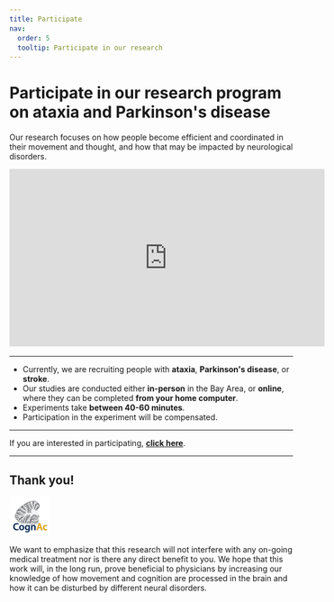 ```yaml
---
title: Participate
nav:
  order: 5
  tooltip: Participate in our research
---
```


# Participate in our research program on ataxia and Parkinson's disease

Our research focuses on how people become efficient and coordinated in their movement and thought, and how that may be impacted by neurological disorders.

<iframe width="560" height="315" src="https://www.youtube.com/embed/6jRXx9GArkM?start=7" frameborder="0" allowfullscreen></iframe>

---

- Currently, we are recruiting people with **ataxia**, **Parkinson's disease**, or **stroke**.
- Our studies are conducted either **in-person** in the Bay Area, or **online**, where they can be completed **from your home computer**.
- Experiments take **between 40-60 minutes**.
- Participation in the experiment will be compensated.

---

If you are interested in participating, [**click here**](https://docs.google.com/forms/d/e/1FAIpQLSeqczTWpAuCJiM4m00mB69djfiEqjthzJpqFbo3NYYuS5Gayg/viewform).

---

## Thank you!
![CognAc Logo](../images/cognac_logo.png)

​We want to emphasize that this research will not interfere with any on-going medical treatment nor is there any direct benefit to you. We hope that this work will, in the long run, prove beneficial to physicians by increasing our knowledge of how movement and cognition are processed in the brain and how it can be disturbed by different neural disorders.